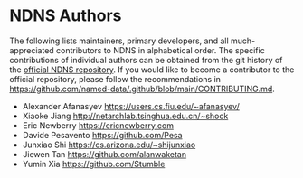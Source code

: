# NDNS Authors

The following lists maintainers, primary developers, and all much-appreciated contributors to NDNS in alphabetical order.
The specific contributions of individual authors can be obtained from the git history of the [official NDNS repository](https://github.com/named-data/ndns).
If you would like to become a contributor to the official repository, please follow the recommendations in <https://github.com/named-data/.github/blob/main/CONTRIBUTING.md>.

* Alexander Afanasyev <https://users.cs.fiu.edu/~afanasyev/>
* Xiaoke Jiang <http://netarchlab.tsinghua.edu.cn/~shock>
* Eric Newberry <https://ericnewberry.com>
* Davide Pesavento <https://github.com/Pesa>
* Junxiao Shi <https://cs.arizona.edu/~shijunxiao>
* Jiewen Tan <https://github.com/alanwaketan>
* Yumin Xia <https://github.com/Stumble>
